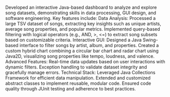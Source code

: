 Developed an interactive Java-based dashboard to analyze and explore song datasets, demonstrating skills in data processing, GUI design, and software engineering. Key features include:
Data Analysis:
Processed a large TSV dataset of songs, extracting key insights such as unique artists, average song properties, and popular metrics.
Implemented query-based filtering with logical operators (e.g., AND, >, <=) to extract song subsets based on customizable criteria.
Interactive GUI:
Designed a Java Swing-based interface to filter songs by artist, album, and properties.
Created a custom hybrid chart combining a circular bar chart and radar chart using Java2D, visualizing song properties like tempo, loudness, and valence.
Advanced Features:
Real-time data updates based on user interactions with dynamic filters.
Exception handling to validate dataset integrity and gracefully manage errors.
Technical Stack:
Leveraged Java Collections Framework for efficient data manipulation.
Extended and customized abstract classes to implement reusable, modular code.
Ensured code quality through JUnit testing and adherence to best practices.
